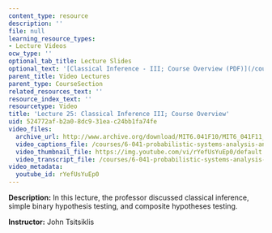 ```yaml
---
content_type: resource
description: ''
file: null
learning_resource_types:
- Lecture Videos
ocw_type: ''
optional_tab_title: Lecture Slides
optional_text: '[Classical Inference - III; Course Overview (PDF)](/courses/6-041-probabilistic-systems-analysis-and-applied-probability-fall-2010/resources/mit6_041f10_l25)'
parent_title: Video Lectures
parent_type: CourseSection
related_resources_text: ''
resource_index_text: ''
resourcetype: Video
title: 'Lecture 25: Classical Inference III; Course Overview'
uid: 524772af-b2a0-8dc9-31ea-c24bb1fa74fe
video_files:
  archive_url: http://www.archive.org/download/MIT6.041F10/MIT6_041F11_lec25_300k.mp4
  video_captions_file: /courses/6-041-probabilistic-systems-analysis-and-applied-probability-fall-2010/0ca36e15947f5e6b9ff7fe16a07c6c98_rYefUsYuEp0.vtt
  video_thumbnail_file: https://img.youtube.com/vi/rYefUsYuEp0/default.jpg
  video_transcript_file: /courses/6-041-probabilistic-systems-analysis-and-applied-probability-fall-2010/67d7cbf0f04183893a67158e3bcf52b0_rYefUsYuEp0.pdf
video_metadata:
  youtube_id: rYefUsYuEp0
---
```


**Description:** In this lecture, the professor discussed classical inference, simple binary hypothesis testing, and composite hypotheses testing.

**Instructor:** John Tsitsiklis